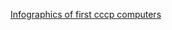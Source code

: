 [Infographics of first cccp computers](https://miro.com/app/board/uXjVIw2dc94=/?share_link_id=785374422445)